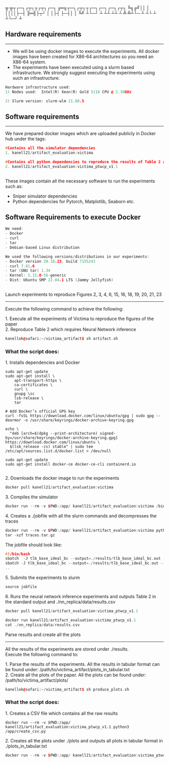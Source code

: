 

╦  ╦┬┌─┐┌┬┐┬┌┬┐┌─┐  ╔═╗┬─┐┌┬┐┬┌─┐┌─┐┌─┐┌┬┐
╚╗╔╝││   │ ││││├─┤  ╠═╣├┬┘ │ │├┤ ├─┤│   │ 
 ╚╝ ┴└─┘ ┴ ┴┴ ┴┴ ┴  ╩ ╩┴└─ ┴ ┴└  ┴ ┴└─┘ ┴ 
 
## Hardware requirements

------------------------------------------------------------------------

- We will be using docker images to execute the experiments. All docker
  images have been created for X86-64 architectures so you need an
  X86-64 system.
- The experiments have been executed using a slurm based infrastructure.
  We strongly suggest executing the experiments using such an
  infrastructure.

``` cpp
Hardware infrastructure used: 
1) Nodes used:  Intel(R) Xeon(R) Gold 5118 CPU @ 2.30GHz 

2) Slurm version: slurm-wlm 21.08.5
```

## Software requirements

------------------------------------------------------------------------

We have prepared docker images which are uploaded publicly in Docker hub
under the tags:  

``` cpp
#Contains all the simulator dependencies
1. kanell21/artifact_evaluation:victima 

#Contains all python dependencies to reproduce the results of Table 2 and create all the plots
2. kanell21/artifact_evaluation:victima_ptwcp_v1.1 
                    
```

These images contain all the necessary software to run the experiments
such as:  

- Sniper simulator dependencies
- Python dependencies for Pytorch, Matplotlib, Seaborn etc.

## Software Requirements to execute Docker

``` cpp
We need: 
- Docker
- curl
- tar
- Debian-based Linux distribution

We used the following versions/distributions in our experiments:
- Docker version 20.10.23, build 7155243
- curl 7.81.0   
- tar (GNU tar) 1.34
- Kernel: 5.15.0-56-generic 
- Dist: Ubuntu SMP 22.04.1 LTS (Jammy Jellyfish)
                    
```

Launch experiments to reproduce Figures 2, 3, 4, 6, 15, 16, 18, 19, 20,
21, 23

------------------------------------------------------------------------

Execute the following command to achieve the following:  

1\. Execute all the experiments of Victima to reproduce the figures of
the paper  
2. Reproduce Table 2 which requires Neural Network inference  

``` cpp
kanellok@safari:~/victima_artifact$ sh artifact.sh
```

### What the script does:

1\. Installs dependencies and Docker  

``` cpp>
sudo apt-get update
sudo apt-get install \
    apt-transport-https \
    ca-certificates \
    curl \
    gnupg \sc
    lsb-release \
    tar 

# Add Docker’s official GPG key
curl -fsSL https://download.docker.com/linux/ubuntu/gpg | sudo gpg --dearmor -o /usr/share/keyrings/docker-archive-keyring.gpg

echo \
  "deb [arch=$(dpkg --print-architecture) signed-by=/usr/share/keyrings/docker-archive-keyring.gpg] https://download.docker.com/linux/ubuntu \
  $(lsb_release -cs) stable" | sudo tee /etc/apt/sources.list.d/docker.list > /dev/null

sudo apt-get update
sudo apt-get install docker-ce docker-ce-cli containerd.io
             
```

2\. Downloads the docker image to run the experiments  

``` cpp
docker pull kanell21/artifact_evaluation:victima
```

3\. Compiles the simulator  

``` cpp
docker run --rm -v $PWD:/app/ kanell21/artifact_evaluation:victima /bin/bash -c "cd /app/sniper && make"
```

4\. Creates a ./jobfile with all the slurm commands and decompresses the
traces  

``` cpp
docker run --rm -v $PWD:/app/ kanell21/artifact_evaluation:victima python /app/launch_jobs.py
tar -xzf traces.tar.gz
```

The jobfile should look like:

``` cpp
#!/bin/bash
sbatch  -J tlb_base_ideal_bc --output=./results/tlb_base_ideal_bc.out --error=./results/tlb_base_ideal_bc.err docker_wrapper.sh "docker run --rm -v /mnt/panzer/kanellok/victima_ae:/app/ kanell21/artifact_evaluation:victima /app/sniper/run-sniper -s stop-by-icount:500000000 --genstats --power -d /app/results/tlb_base_ideal_bc  -c /app/sniper/config/virtual_memory_configs/radix.cfg  -g --perf_model/stlb/size=1536 -g --perf_model/stlb/associativity=12 -g --perf_model/tlb/l2_access_penalty=12 --traces=/app/traces/bc.sift"
sbatch -J tlb_base_ideal_bc --output=./results/tlb_base_ideal_bc.out --error=./results/tlb_base_ideal_bc.err docker_wrapper.sh "docker run --rm -v /mnt/panzer/kanellok/victima_ae:/app/ kanell21/artifact_evaluation:victima /app/sniper/run-sniper -s stop-by-icount:500000000 --genstats --power -d /app/results/tlb_base_ideal_bc  -c /app/sniper/config/virtual_memory_configs/radix.cfg  -g --perf_model/stlb/size=1536 -g --perf_model/stlb/associativity=12 -g --perf_model/tlb/l2_access_penalty=12 --traces=/app/traces/bc.sift"
.. 
```

5\. Submits the experiments to slurm  

``` cpp
source jobfile
```

6\. Runs the neural network inference experiments and outputs Table 2 in
the standard output and ./nn_replica/data/results.csv  

``` cpp
docker pull kanell21/artifact_evaluation:victima_ptwcp_v1.1

docker run kanell21/artifact_evaluation:victima_ptwcp_v1.1
cat ./nn_replica/data/results.csv
```

Parse results and create all the plots

------------------------------------------------------------------------

All the results of the experiments are stored under ./results.  
Execute the following command to:  

1\. Parse the results of the experiments. All the results in tabular
format can be found under:
/path/to/victima_artifact/plots_in_tabular.txt  
2. Create all the plots of the paper. All the plots can be found under:
/path/to/victima_artifact/plots/  

``` cpp
kanellok@safari:~/victima_artifact$ sh produce_plots.sh
```

### What the script does:

1\. Creates a CSV file which contains all the raw results  

``` cpp>
docker run --rm -v $PWD:/app/ kanell21/artifact_evaluation:victima_ptwcp_v1.1 python3 /app/create_csv.py
```

2\. Creates all the plots under ./plots and outputs all plots in tabular
format in ./plots_in_tabular.txt  

``` cpp
docker run --rm -v $PWD:/app/ kanell21/artifact_evaluation:victima_ptwcp_v1.1 python3 /app/create_plots.py > plots_in_tabular.txt
```

</div>

</div>
